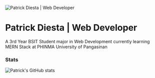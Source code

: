 ![Patrick Diesta | Web Developer](https://i.pinimg.com/originals/92/75/1e/92751e0ca5fb8b890839121c472df4f3.gif)
# Patrick Diesta | Web Developer

A 3rd Year BSIT Student major in Web Development currently learning MERN Stack at PHINMA University of Pangasinan

### Stats

![Patrick's GitHub stats](https://github-readme-stats.vercel.app/api?username=patrikimaru&show_icons=true&bg_color=00000000)



